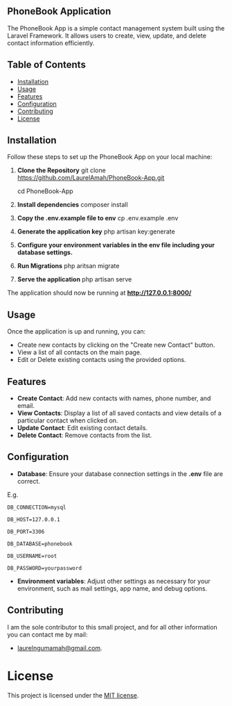 ## PhoneBook Application

The PhoneBook App is a simple contact management system built using the Laravel Framework. It allows users to create, view, update, and delete contact information efficiently.

## Table of Contents

- [Installation](#installation)
- [Usage](#usage)
- [Features](#features)
- [Configuration](#configuration)
- [Contributing](#contributing)
- [License](#license)

## Installation

Follow these steps to set up the PhoneBook App on your local machine:

1. **Clone the Repository**
    git clone https://github.com/LaurelAmah/PhoneBook-App.git

    cd PhoneBook-App

2. **Install dependencies**
    composer install

3. **Copy the .env.example file to env**
    cp .env.example .env

4. **Generate the application key**
    php artisan key:generate

5. **Configure your environment variables in the env file including your database settings.**

6. **Run Migrations**
    php aritsan migrate

7. **Serve the application**
    php artisan serve

The application should now be running at **http://127.0.0.1:8000/**

## Usage
Once the application is up and running, you can:
- Create new contacts by clicking on the "Create new Contact" button.
- View a list of all contacts on the main page.
- Edit or Delete existing contacts using the provided options.

## Features

- **Create Contact**: Add new contacts with names, phone number, and email.
- **View Contacts**: Display a list of all saved contacts and view details of a particular contact when clicked on.
- **Update Contact**: Edit existing contact details.
- **Delete Contact**: Remove contacts from the list.

## Configuration

- **Database**: Ensure your database connection settings in the **.env** file are correct. 

E.g.

    DB_CONNECTION=mysql

    DB_HOST=127.0.0.1

    DB_PORT=3306

    DB_DATABASE=phonebook

    DB_USERNAME=root

    DB_PASSWORD=yourpassword

- **Environment variables**: Adjust other settings as necessary for your environment, such as mail settings, app name, and debug options.

## Contributing
I am the sole contributor to this small project, and for all other information you can contact me by mail:
- laurelngumamah@gmail.com.

# License
This project is licensed under the [MIT license](https://opensource.org/licenses/MIT).
